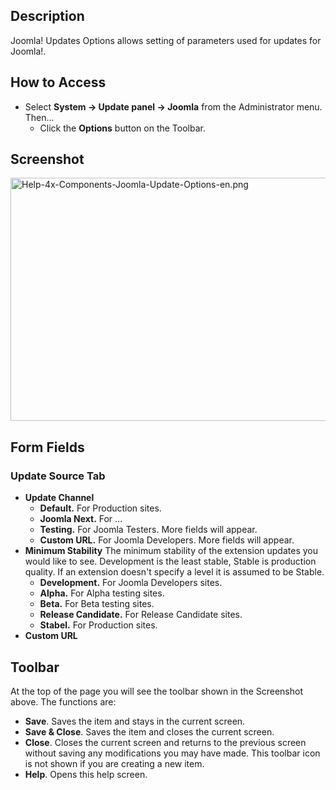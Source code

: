 <!-- Filename: Help4.x:Joomla_Update:_Options / Display title: Joomla Update: Options -->

## Description

Joomla! Updates Options allows setting of parameters used for updates
for Joomla!.

## How to Access

- Select **System **→** Update panel **→** Joomla** from the
  Administrator menu. Then...
  - Click the **Options** button on the Toolbar.

## Screenshot

<img
src="https://docs.joomla.org/images/thumb/7/7c/Help-4x-Components-Joomla-Update-Options-en.png/800px-Help-4x-Components-Joomla-Update-Options-en.png"
decoding="async"
srcset="https://docs.joomla.org/images/7/7c/Help-4x-Components-Joomla-Update-Options-en.png 1.5x"
data-file-width="1200" data-file-height="583" width="800" height="389"
alt="Help-4x-Components-Joomla-Update-Options-en.png" />

## Form Fields

### Update Source Tab

- **Update Channel**
  - **Default.** For Production sites.
  - **Joomla Next.** For ...
  - **Testing.** For Joomla Testers. More fields will appear.
  - **Custom URL.** For Joomla Developers. More fields will appear.
- **Minimum Stability** The minimum stability of the extension updates
  you would like to see. Development is the least stable, Stable is
  production quality. If an extension doesn't specify a level it is
  assumed to be Stable.
  - **Development.** For Joomla Developers sites.
  - **Alpha.** For Alpha testing sites.
  - **Beta.** For Beta testing sites.
  - **Release Candidate.** For Release Candidate sites.
  - **Stabel.** For Production sites.
- **Custom URL**

## Toolbar

At the top of the page you will see the toolbar shown in the Screenshot
above. The functions are:

- **Save**. Saves the item and stays in the current screen.
- **Save & Close**. Saves the item and closes the current screen.
- **Close**. Closes the current screen and returns to the previous
  screen without saving any modifications you may have made. This
  toolbar icon is not shown if you are creating a new item.
- **Help**. Opens this help screen.
